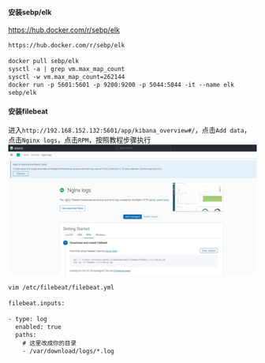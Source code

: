 #### 安装sebp/elk
https://hub.docker.com/r/sebp/elk
```
https://hub.docker.com/r/sebp/elk

docker pull sebp/elk
sysctl -a | grep vm.max_map_count
sysctl -w vm.max_map_count=262144
docker run -p 5601:5601 -p 9200:9200 -p 5044:5044 -it --name elk sebp/elk

```

#### 安装filebeat
进入`http://192.168.152.132:5601/app/kibana_overview#/`，点击`Add data`，点击`Nginx logs`，点击`RPM`，按照教程步骤执行
![](../images/filebeat安装.jpg)
```
vim /etc/filebeat/filebeat.yml

filebeat.inputs:

- type: log 
  enabled: true
  paths:
    # 这里改成你的目录
    - /var/download/logs/*.log
```

